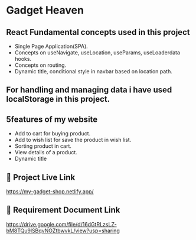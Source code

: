 # Gadget Heaven


## React Fundamental concepts used in this project

- Single Page Application(SPA). 
- Concepts on useNavigate, useLocation, useParams, useLoaderdata hooks.
- Concepts on routing.
- Dynamic title, conditional style in navbar based on location path.

## For handling and managing data i have used localStorage in this project.

## 5features of my website

- Add to cart for buying product.
- Add to wish list for save the product in wish list.
- Sorting product in cart.
- View details of a product.
- Dynamic title


## 🔗 Project Live Link

https://my-gadget-shop.netlify.app/

## 🔗 Requirement Document Link

https://drive.google.com/file/d/16dGtRLzsLZ-bM8TQu9lSBqvNOZtbwvkL/view?usp=sharing
